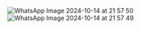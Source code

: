![WhatsApp Image 2024-10-14 at 21 57 50](https://github.com/user-attachments/assets/caec86c5-db1a-4271-af16-f92e1f67cf20)
![WhatsApp Image 2024-10-14 at 21 57 49](https://github.com/user-attachments/assets/e0296ce6-e20d-4221-ad33-493403fe78d7)
